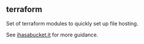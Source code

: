 ## terraform

Set of terraform modules to quickly set up file hosting.

See [ihasabucket.it](https://ihasabucket.it) for more guidance.
